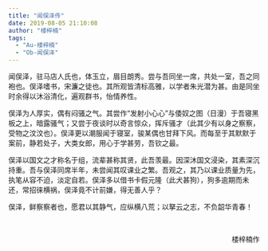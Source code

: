 ```yaml
---
title: "闻俣泽传"
date: 2019-08-05 21:10:08
author: "楼梓楠"
tags: 
  - "Au-楼梓楠"
  - "Ob-闻俣泽"
---
```


<p>闻俣泽，驻马店人氏也，体玉立，眉目朗秀。尝与吾同坐一席，共处一室，吾之同袍也。俣泽嗜书，宋濂之徒也。其所观皆清标高雅，以学者朱光潜为甚。由是同坐时余得以沐浴清化，遍观群书，怡情养性。</p>
<p>俣泽为人厚实，偶有闷骚之气。其尝作&ldquo;发射小心心&rdquo;与倭奴之图（日漫）于吾寝黑板之上，暗露骚气；又尝于夜谈时以奇言惊众，挥斥骚才（此其少有以身之察察，受物之汶汶也）。俣泽更以潮服闻于寝室，骏某偶也甘拜下风。而每至于其默默于案前，静若处子，大类女郎，用心于学甚劳，吾钦之最。</p>
<p>俣泽以国文之才称名于组，流辈甚称其贤，此吾羡最。因深沐国文浸染，其素深沉持重。吾与俣泽同席半年，未尝闻其叹课业之繁。吾观之，其乃以课业质量为先，执笔从容不迫，淡定自若。俣泽多以借书卡假元隆（此犬甚狗），狗多逾期而未还，常招徕横祸，俣泽竟不计前嫌，得无善人乎？</p>
<p>俣泽，鲜察察者也，愿君以其静气，应纵横八荒；以拏云之志，不负韶华青春！</p>
<p>&nbsp;</p>
<p style="text-align: right;">楼梓楠作</p>